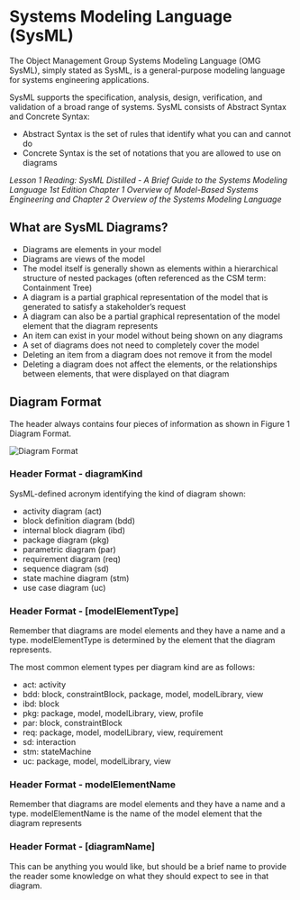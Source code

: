 # Systems Modeling Language (SysML)

The Object Management Group Systems Modeling Language (OMG SysML), simply stated as SysML, is a general-purpose modeling language for systems engineering applications.

SysML supports the specification, analysis, design, verification, and validation of a broad range of systems. SysML consists of Abstract Syntax and Concrete Syntax:
- Abstract Syntax is the set of rules that identify what you can and cannot do
- Concrete Syntax is the set of notations that you are allowed to use on diagrams

*Lesson 1 Reading: SysML Distilled - A Brief Guide to the Systems Modeling Language 1st Edition Chapter 1 Overview of Model-Based Systems Engineering and Chapter 2 Overview of the Systems Modeling Language*

## What are SysML Diagrams?

- Diagrams are elements in your model
- Diagrams are views of the model
- The model itself is generally shown as elements within a hierarchical structure of nested packages (often referenced as the CSM term: Containment Tree)
- A diagram is a partial graphical representation of the model that is generated to satisfy a stakeholder’s request
- A diagram can also be a partial graphical representation of the model element that the diagram represents
- An item can exist in your model without being shown on any diagrams
- A set of diagrams does not need to completely cover the model
- Deleting an item from a diagram does not remove it from the model
- Deleting a diagram does not affect the elements, or the relationships between elements, that were displayed on that diagram

## Diagram Format

The header always contains four pieces of information as shown in Figure 1 Diagram Format.

![Diagram Format](https://github.com/kentmichae/AWS-Architecture-Model-Repository/blob/main/SysML%20Lessons/Lesson%20Views%20and%20SVGs/Diagrams%20Format.svg)


### Header Format - diagramKind

SysML-defined acronym identifying the kind of diagram shown:
- activity diagram (act)
- block definition diagram (bdd)
- internal block diagram (ibd)
- package diagram (pkg)
- parametric diagram (par)
- requirement diagram (req)
- sequence diagram (sd)
- state machine diagram (stm)
- use case diagram (uc)

### Header Format - [modelElementType]

Remember that diagrams are model elements and they have a name and a type.
modelElementType is determined by the element that the diagram represents.

The most common element types per diagram kind are as follows:
- act: activity
- bdd: block, constraintBlock, package, model, modelLibrary, view
- ibd: block
- pkg: package, model, modelLibrary, view, profile
- par: block, constraintBlock
- req: package, model, modelLibrary, view, requirement
- sd: interaction
- stm: stateMachine
- uc: package, model, modelLibrary, view
### Header Format - modelElementName

Remember that diagrams are model elements and they have a name and a type. modelElementName is the name of the model element that the diagram represents

### Header Format - [diagramName]

This can be anything you would like, but should be a brief name to provide the reader some knowledge on what they should expect to see in that diagram.
